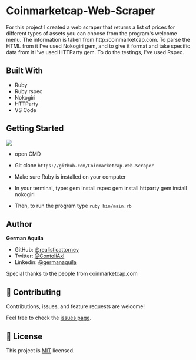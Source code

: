 # Coinmarketcap-Web-Scraper

For this project I created a web scraper that returns a list of prices for different types of assets you can choose from the program's welcome menu. The information is taken from http:/coinmarketcap.com. To parse the HTML from it I've used Nokogiri gem, and to give it format and take specific data from it I've used HTTParty gem. To do the testings, I've used Rspec.

## Built With

- Ruby
- Ruby rspec
- Nokogiri
- HTTParty
- VS Code

## Getting Started

![](C:\Users\Yerman\Desktop\capstoneprj\Coinmarketcap-Web-Scraper\gif\installguide.gif)

- open CMD
- Git clone `https://github.com/Coinmarketcap-Web-Scraper` 
- Make sure Ruby is installed on your computer
- In your terminal, type:
   gem install rspec
   gem install httparty
   gem install nokogiri

- Then, to run the program type `ruby bin/main.rb`


## Author

**German Aquila**

- GitHub: [@realisticattorney](https://github.com/realisticattorney)
- Twitter: [@ContoliAxl](https://www.twitter.com/contoliaxl)
- Linkedin: [@germanaquila](https://www.linkedin.com/in/german-aquila-55a9171b5/)

Special thanks to the people from coinmarketcap.com

## 🤝 Contributing

Contributions, issues, and feature requests are welcome!

Feel free to check the [issues page](https://github.com/realisticattorney/Coinmarketcap-Web-Scraper/issues).

## 📝 License

This project is [MIT](./LICENSE) licensed.